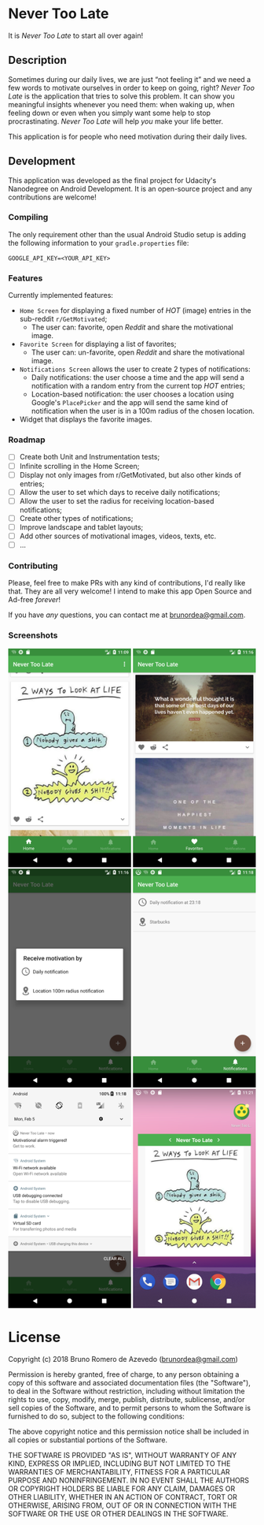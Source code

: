 # Never Too Late

It is *Never Too Late* to start all over again!

## Description

Sometimes during our daily lives, we are just “not feeling it” and we need a few words to motivate ourselves in order to keep on going, right? *Never Too Late* is the application that tries to solve this problem. It can show you meaningful insights whenever you need them: when waking up, when feeling down or even when you simply want some help to stop procrastinating. *Never Too Late* will help *you* make your life better.

This application is for people who need motivation during their daily lives.

## Development

This application was developed as the final project for Udacity's Nanodegree on Android Development.
It is an open-source project and any contributions are welcome!

### Compiling

The only requirement other than the usual Android Studio setup is adding the following information to your `gradle.properties` file:

	GOOGLE_API_KEY=<YOUR_API_KEY>

### Features

Currently implemented features:

* `Home Screen` for displaying a fixed number of *HOT* (image) entries in the sub-reddit `r/GetMotivated`;
	* The user can: favorite, open *Reddit* and share the motivational image.
* `Favorite Screen` for displaying a list of favorites;
	* The user can: un-favorite, open *Reddit* and share the motivational image.
* `Notifications Screen` allows the user to create 2 types of notifications:
	* Daily notifications: the user choose a time and the app will send a notification with a random entry from the current top *HOT* entries;
	* Location-based notification: the user chooses a location using Google's `PlacePicker` and the app will send the same kind of notification when the user is in a 100m radius of the chosen location.
* Widget that displays the favorite images.

### Roadmap

- [ ] Create both Unit and Instrumentation tests;
- [ ] Infinite scrolling in the Home Screen;
- [ ] Display not only images from r/GetMotivated, but also other kinds of entries;
- [ ] Allow the user to set which days to receive daily notifications;
- [ ] Allow the user to set the radius for receiving location-based notifications;
- [ ] Create other types of notifications;
- [ ] Improve landscape and tablet layouts;
- [ ] Add other sources of motivational images, videos, texts, etc.
- [ ] ...

### Contributing

Please, feel free to make PRs with any kind of contributions, I'd really like that. They are all very welcome! I intend to make this app Open Source and Ad-free *forever*!

If you have *any* questions, you can contact me at brunordea@gmail.com.

### Screenshots

<kbd><img src="screenshots/home_screen.png" width="250"></kbd> <kbd><img src="screenshots/favorites_screen.png" width="250"> </kbd> <kbd><img src="screenshots/notifications_popup.png" width="250"></kbd> <kbd><img src="screenshots/notifications_list.png" width="250"></kbd>
<kbd><img src="screenshots/notification.png" width="250"></kbd> <kbd><img src="screenshots/widget.png" width="250"></kbd>

# License

Copyright (c) 2018 Bruno Romero de Azevedo (brunordea@gmail.com)

Permission is hereby granted, free of charge, to any person obtaining a copy
of this software and associated documentation files (the "Software"), to deal
in the Software without restriction, including without limitation the rights
to use, copy, modify, merge, publish, distribute, sublicense, and/or sell
copies of the Software, and to permit persons to whom the Software is
furnished to do so, subject to the following conditions:

The above copyright notice and this permission notice shall be included in all
copies or substantial portions of the Software.

THE SOFTWARE IS PROVIDED "AS IS", WITHOUT WARRANTY OF ANY KIND, EXPRESS OR
IMPLIED, INCLUDING BUT NOT LIMITED TO THE WARRANTIES OF MERCHANTABILITY,
FITNESS FOR A PARTICULAR PURPOSE AND NONINFRINGEMENT. IN NO EVENT SHALL THE
AUTHORS OR COPYRIGHT HOLDERS BE LIABLE FOR ANY CLAIM, DAMAGES OR OTHER
LIABILITY, WHETHER IN AN ACTION OF CONTRACT, TORT OR OTHERWISE, ARISING FROM,
OUT OF OR IN CONNECTION WITH THE SOFTWARE OR THE USE OR OTHER DEALINGS IN THE
SOFTWARE.
